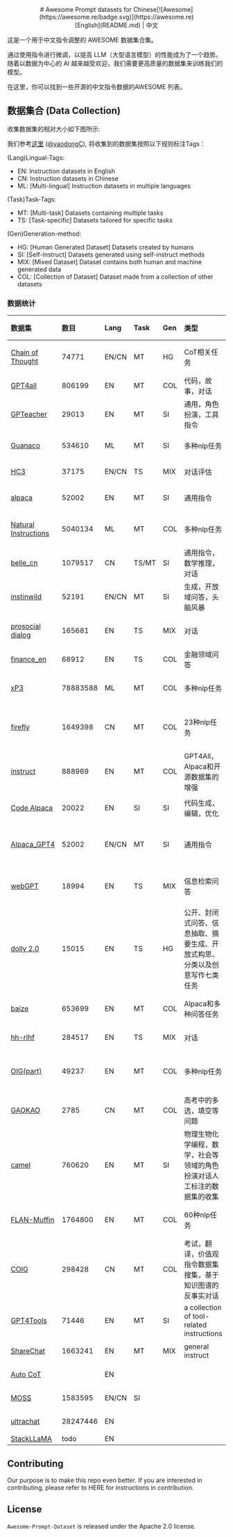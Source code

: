 
<div align="center">
# Awesome Prompt datasets  for Chinese[![Awesome](https://awesome.re/badge.svg)](https://awesome.re)

</div>

<div align="center">
[English](README.md) | 中文
</div>


这是一个用于中文指令调整的 AWESOME 数据集合集。

通过使用指令进行微调，以提高 LLM（大型语言模型）的性能成为了一个趋势。随着以数据为中心的 AI 越来越受欢迎，我们需要更高质量的数据集来训练我们的模型。

在这里，你可以找到一些开源的中文指令数据的AWESOME 列表。


## 数据集合 (Data Collection)  


收集数据集的相对大小如下图所示:

我们参考[这里](https://github.com/yaodongC/awesome-instruction-dataset) ([@yaodongC](https://github.com/yaodongC)), 将收集到的数据集按照以下规则标注Tags：

(Lang)Lingual-Tags:
- EN: Instruction datasets in English
- CN: Instruction datasets in Chinese
- ML: [Multi-lingual] Instruction datasets in multiple languages

(Task)Task-Tags:
- MT: [Multi-task] Datasets containing multiple tasks
- TS: [Task-specific] Datasets tailored for specific tasks

(Gen)Generation-method:
- HG: [Human Generated Dataset] Datasets created by humans
- SI: [Self-Instruct] Datasets generated using self-instruct methods
- MIX: [Mixed Dataset] Dataset contains both human and machine generated data
- COL: [Collection of Dataset] Dataset made from a collection of other datasets

### 数据统计
| 数据集                                                                         | 数目      | Lang         | Task      | Gen        | 类型                                                                     | 来源                                      | 链接                                                                                       |
| :----------------------------------------------------------------------------- | :------- | :----------- | :-------- | :----------| :----------------------------------------------------------------------- | :---------------------------------------- | :---------------------------------------------------------------------------------------- |
| [Chain of Thought](https://github.com/google-research/FLAN)                    | 74771    | EN/CN        | MT        | HG         | CoT相关任务                                                               | 人在现有数据集上标注CoT                    | [下载](https://huggingface.co/datasets/QingyiSi/Alpaca-CoT/tree/main/Chain-of-Thought)     |
| [GPT4all](https://github.com/nomic-ai/gpt4all)                                 | 806199   | EN           | MT        | COL        | 代码，故事，对话                                                           | GPT-3.5-turbo 蒸馏                       | [下载](https://huggingface.co/datasets/QingyiSi/Alpaca-CoT/tree/main/GPT4all)              |
| [GPTeacher](https://github.com/teknium1/GPTeacher)                             | 29013    | EN           | MT        | SI         | 通用，角色扮演，工具指令                                                   | GPT-4 & toolformer                        | [下载](https://huggingface.co/datasets/QingyiSi/Alpaca-CoT/tree/main/GPTeacher)            |
| [Guanaco](https://huggingface.co/datasets/JosephusCheung/GuanacoDataset)       | 534610   | ML           | MT        | SI         | 多种nlp任务                                                               | text-davinci-003                         | [下载](https://huggingface.co/datasets/QingyiSi/Alpaca-CoT/tree/main/Guanaco)              |
| [HC3](https://huggingface.co/datasets/Hello-SimpleAI/HC3)                      | 37175    | EN/CN        | TS        | MIX        | 对话评估                                                                  | gpt-3.5 或 人工                           | [下载](https://huggingface.co/datasets/QingyiSi/Alpaca-CoT/tree/main/HC3)                  |
| [alpaca](https://github.com/tatsu-lab/stanford_alpaca)                         | 52002    | EN           | MT        | SI         | 通用指令                                                                  | text-davinci-003                         | [下载](https://huggingface.co/datasets/QingyiSi/Alpaca-CoT/tree/main/alpaca)               |
| [Natural Instructions](https://github.com/allenai/natural-instructions)        | 5040134  | ML           | MT        | COL        | 多种nlp任务                                                               | 人工标注的数据集的收集                     | [下载](https://huggingface.co/datasets/QingyiSi/Alpaca-CoT/tree/main/Natural-Instructions) |
| [belle_cn](https://huggingface.co/BelleGroup)                                  | 1079517  | CN           | TS/MT     | SI         | 通用指令，数学推理，对话                                                   | text-davunci-003                         | [下载](https://huggingface.co/datasets/QingyiSi/Alpaca-CoT/tree/main/belle_cn)             |
| [instinwild](https://github.com/XueFuzhao/InstructionWild)                     | 52191    | EN/CN        | MT        | SI         | 生成，开放域问答，头脑风暴                                                 | text-davunci-003                         | [下载](https://huggingface.co/datasets/QingyiSi/Alpaca-CoT/tree/main/instinwild)           |
| [prosocial dialog](https://huggingface.co/datasets/allenai/prosocial-dialog)   | 165681   | EN           | TS        | MIX        | 对话                                                                     | GPT-3改写问题，人工回复                    | [下载](https://huggingface.co/datasets/QingyiSi/Alpaca-CoT/tree/main/prosocial-dialog)     |
| [finance_en](https://huggingface.co/datasets/gbharti/finance-alpaca)           | 68912    | EN           | TS        | COL        | 金融领域问答                                                              | GPT3.5                                   | [下载](https://huggingface.co/datasets/QingyiSi/Alpaca-CoT/tree/main/)                     |
| [xP3](https://huggingface.co/datasets/bigscience/xP3)                          | 78883588 | ML           | MT        | COL        | 多种nlp任务                                                               | 人工标注的数据集的收集                     | [下载](https://huggingface.co/datasets/QingyiSi/Alpaca-CoT/tree/main/xP3)                  |
| [firefly](https://github.com/yangjianxin1/Firefly)                             | 1649398  | CN           | MT        | COL        | 23种nlp任务                                                               | 收集中文数据集，人工书写指令模板            | [下载](https://huggingface.co/datasets/QingyiSi/Alpaca-CoT/tree/main/firefly)              |
| [instruct](https://huggingface.co/datasets/swype/instruct)                     | 888969   | EN           | MT        | COL        | GPT4All，Alpaca和开源数据集的增强                                          | 使用AllenAI提供的nlp增强工具               | [下载](https://huggingface.co/datasets/QingyiSi/Alpaca-CoT/tree/main/instruct)             |
| [Code Alpaca](https://github.com/sahil280114/codealpaca)                       | 20022    | EN           | SI        | SI         | 代码生成，编辑，优化                                                       | text-davinci-003                         | [下载](https://huggingface.co/datasets/QingyiSi/Alpaca-CoT/tree/main/CodeAlpaca)            |
| [Alpaca_GPT4](https://github.com/Instruction-Tuning-with-GPT-4/GPT-4-LLM)      | 52002    | EN/CN        | MT        | SI         | 通用指令                                                                  | GPT-4 生成的Alpaca数据                    | [下载](https://huggingface.co/datasets/QingyiSi/Alpaca-CoT/tree/main/alpacaGPT4)            |
| [webGPT](https://huggingface.co/datasets/openai/webgpt_comparisons)            | 18994    | EN           | TS        | MIX        | 信息检索问答                                                              | fine-tuned GPT-3 + 人工评估               | [下载](https://huggingface.co/datasets/QingyiSi/Alpaca-CoT/tree/main/webGPT)                |
| [dolly 2.0](https://github.com/databrickslabs/dolly)                           | 15015    | EN           | TS        | HG         | 公开、封闭式问答、信息抽取、摘要生成、开放式构思、分类以及创意写作七类任务      | 人工标注                                  | [下载](https://huggingface.co/datasets/QingyiSi/Alpaca-CoT/tree/main/dolly)                 |
| [baize](https://github.com/project-baize/baize-chatbot)                        | 653699   | EN           | MT        | COL        | Alpaca和多种问答任务                                                       | 人工标注的数据集的收集                     | [下载](https://huggingface.co/datasets/QingyiSi/Alpaca-CoT/tree/main/baize)                 |
| [hh-rlhf](https://github.com/anthropics/hh-rlhf)                               | 284517   | EN           | TS        | MIX        | 对话                                                                      | RLHF models                              | [下载](https://huggingface.co/datasets/QingyiSi/Alpaca-CoT/tree/main/hh-rlhf)               |
| [OIG(part)](https://laion.ai/blog/oig-dataset/)                                | 49237    | EN           | MT        | COL        | 多种nlp任务                                                               | 人工标注的数据集的收集和数据增强            | [下载](https://huggingface.co/datasets/QingyiSi/Alpaca-CoT/tree/main/OIG)                   |
| [GAOKAO](https://github.com/OpenLMLab/GAOKAO-Bench)                            | 2785     | CN           | MT        | COL        | 高考中的多选，填空等问题                                                   | 人工标注的数据集的收集                      | [下载](https://huggingface.co/datasets/QingyiSi/Alpaca-CoT/tree/main/GAOKAO)               |
| [camel](https://github.com/lightaime/camel)                                    | 760620   | EN           | MT        | SI         | 物理生物化学编程，数学，社会等领域的角色扮演对话人工标注的数据集的收集         | gpt-3.5-turbo 生成                        | [下载](https://huggingface.co/datasets/QingyiSi/Alpaca-CoT/tree/main/camel)                 |
| [FLAN-Muffin](https://huggingface.co/datasets/Muennighoff/flan)                | 1764800  | EN           | MT        | COL        | 60种nlp任务                                                              | 人工标注的数据集的收集                      | [下载](https://huggingface.co/datasets/QingyiSi/Alpaca-CoT/tree/main/FLAN-Muffin)           |
| [COIG](https://huggingface.co/datasets/BAAI/COIG)                              | 298428   | CN           | MT        | COL        | 考试，翻译，价值观指令数据集搜集，基于知识图谱的反事实对话                    | 自动化工具+人工验证                         | [下载](https://huggingface.co/datasets/QingyiSi/Alpaca-CoT/tree/main/COIG)                 |
| [GPT4Tools](https://github.com/StevenGrove/GPT4Tools)                          | 71446    | EN           | MT        | SI         | a collection of tool-related instructions                               | gpt-3.5-turbo                                | [下载](https://huggingface.co/datasets/QingyiSi/Alpaca-CoT/tree/main/gpt4tools)             |
| [ShareChat](https://huggingface.co/datasets/RyokoAI/ShareGPT52K)               | 1663241  | EN           | MT        | MIX        | general instruct                                                         | 收集ShareGPT                                 | [下载](https://huggingface.co/datasets/QingyiSi/Alpaca-CoT/tree/main/ShareGPT)              |
| [Auto CoT](https://github.com/amazon-science/auto-cot)                         |          | EN           |           |            |                                                                          |                                            | [下载](https://huggingface.co/datasets/QingyiSi/Alpaca-CoT/tree/main/Auto-CoT)              |
| [MOSS](https://github.com/OpenLMLab/MOSS)                                      | 1583595  | EN/CN        | SI        |            |                                                                          |                                            | [下载](https://huggingface.co/datasets/QingyiSi/Alpaca-CoT/tree/main/MOSS)                  |
| [ultrachat](https://github.com/thunlp/UltraChat)                               | 28247446 | EN           |           |            |                                                                          |                                            | [下载](https://huggingface.co/datasets/QingyiSi/Alpaca-CoT/tree/main/ultrachat)             |
| [StackLLaMA](https://huggingface.co/datasets/lvwerra/stack-exchange-paired)    | todo     | EN           |           |            |                                                                          |                                            |                                                                                                 |



## Contributing

Our purpose is to make this repo even better. If you are interested in contributing, please refer to HERE for instructions in contribution.

## License
`Awesome-Prompt-Dataset` is released under the Apache 2.0 license.